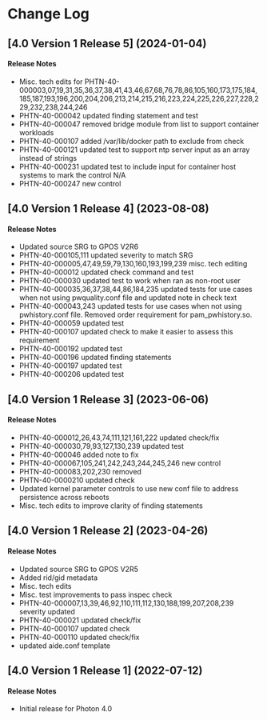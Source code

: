 # Change Log

## [4.0 Version 1 Release 5] (2024-01-04)

#### Release Notes
- Misc. tech edits for PHTN-40-000003,07,19,31,35,36,37,38,41,43,46,67,68,76,78,86,105,160,173,175,184,185,187,193,196,200,204,206,213,214,215,216,223,224,225,226,227,228,229,232,238,244,246
- PHTN-40-000042 updated finding statement and test
- PHTN-40-000047 removed bridge module from list to support container workloads
- PHTN-40-000107 added /var/lib/docker path to exclude from check
- PHTN-40-000121 updated test to support ntp server input as an array instead of strings
- PHTN-40-000231 updated test to include input for container host systems to mark the control N/A
- PHTN-40-000247 new control

## [4.0 Version 1 Release 4] (2023-08-08)

#### Release Notes
- Updated source SRG to GPOS V2R6
- PHTN-40-000105,111 updated severity to match SRG
- PHTN-40-000005,47,49,59,79,130,160,193,199,239 misc. tech editing
- PHTN-40-000012 updated check command and test
- PHTN-40-000030 updated test to work when ran as non-root user
- PHTN-40-000035,36,37,38,44,86,184,235 updated tests for use cases when not using pwquality.conf file and updated note in check text
- PHTN-40-000043,243 updated tests for use cases when not using pwhistory.conf file. Removed order requirement for pam_pwhistory.so.
- PHTN-40-000059 updated test
- PHTN-40-000107 updated check to make it easier to assess this requirement
- PHTN-40-000192 updated test
- PHTN-40-000196 updated finding statements
- PHTN-40-000197 updated test
- PHTN-40-000206 updated test

## [4.0 Version 1 Release 3] (2023-06-06)

#### Release Notes
- PHTN-40-000012,26,43,74,111,121,161,222 updated check/fix
- PHTN-40-000030,79,93,127,130,239 updated test
- PHTN-40-000046 added note to fix
- PHTN-40-000067,105,241,242,243,244,245,246 new control
- PHTN-40-000083,202,230 removed
- PHTN-40-0000210 updated check
- Updated kernel parameter controls to use new conf file to address persistence across reboots
- Misc. tech edits to improve clarity of finding statements

## [4.0 Version 1 Release 2] (2023-04-26)

#### Release Notes
- Updated source SRG to GPOS V2R5
- Added rid/gid metadata
- Misc. tech edits
- Misc. test improvements to pass inspec check
- PHTN-40-000007,13,39,46,92,110,111,112,130,188,199,207,208,239 severity updated
- PHTN-40-000021 updated check/fix
- PHTN-40-000107 updated check
- PHTN-40-000110 updated check/fix
- updated aide.conf template

## [4.0 Version 1 Release 1] (2022-07-12)

#### Release Notes
- Initial release for Photon 4.0